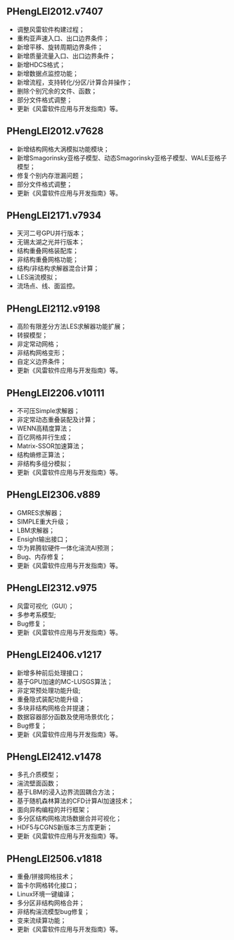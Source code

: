 ## PHengLEI2012.v7407
- 调整风雷软件构建过程；
- 重构亚声速入口、出口边界条件；
- 新增平移、旋转周期边界条件；
- 新增质量流量入口、出口边界条件；
- 新增HDCS格式；
- 新增数据点监控功能；
- 新增流程，支持转化/分区/计算合并操作；
- 删除个别冗余的文件、函数；
- 部分文件格式调整；
- 更新《风雷软件应用与开发指南》等。

## PHengLEI2012.v7628
- 新增结构网格大涡模拟功能模块；
- 新增Smagorinsky亚格子模型、动态Smagorinsky亚格子模型、WALE亚格子模型；
- 修复个别内存泄漏问题；
- 部分文件格式调整；
- 更新《风雷软件应用与开发指南》等。

## PHengLEI2171.v7934

- 天河二号GPU并行版本；
- 无锡太湖之光并行版本；
- 结构重叠网格装配库；
- 非结构重叠网格功能；
- 结构/非结构求解器混合计算；
- LES湍流模拟；
- 流场点、线、面监控。

## PHengLEI2112.v9198

- 高阶有限差分方法LES求解器功能扩展；
- 转捩模型；
- 非定常动网格；
- 非结构网格变形；
- 自定义边界条件；
- 更新《风雷软件应用与开发指南》等。

## PHengLEI2206.v10111

- 不可压Simple求解器；
- 非定常动态重叠装配及计算；
- WENN高精度算法；
- 百亿网格并行生成；
- Matrix-SSOR加速算法；
- 结构熵修正算法；
- 非结构多组分模拟；
- 更新《风雷软件应用与开发指南》等。

## PHengLEI2306.v889

- GMRES求解器；
- SIMPLE重大升级；
- LBM求解器；
- Ensight输出接口；
- 华为昇腾软硬件一体化湍流AI预测；
- Bug、内存修复；
- 更新《风雷软件应用与开发指南》等。

## PHengLEI2312.v975

- 风雷可视化（GUI）；
- 多参考系模型;
- Bug修复；
- 更新《风雷软件应用与开发指南》等。

## PHengLEI2406.v1217

- 新增多种前后处理接口；
- 基于GPU加速的MC-LUSGS算法；
- 非定常预处理功能升级;
- 重叠隐式装配功能升级；
- 多块非结构网格合并提速；
- 数据容器部分函数及使用场景优化；
- Bug修复；
- 更新《风雷软件应用与开发指南》等。

## PHengLEI2412.v1478

- 多孔介质模型；
- 湍流壁面函数；
- 基于LBM的浸入边界流固耦合方法；
- 基于随机森林算法的CFD计算AI加速技术；
- 面向异构编程的并行框架；
- 多分区结构网格流场数据合并可视化；
- HDF5与CGNS新版本三方库更新；
- 更新《风雷软件应用与开发指南》等。

## PHengLEI2506.v1818

- 重叠/拼接网格技术；
- 笛卡尔网格转化接口；
- Linux环境一键编译；
- 多分区非结构网格合并；
- 非结构湍流模型bug修复；
- 变来流续算功能；
- 更新《风雷软件应用与开发指南》等。